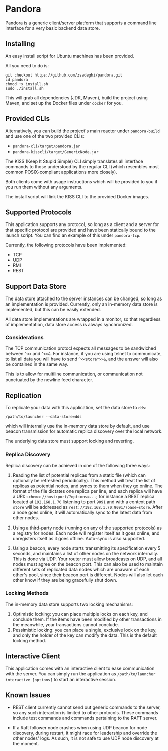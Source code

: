 # Pandora

Pandora is a generic client/server platform that supports a command line interface for a very basic
backend data store.

## Installing

An easy install script for Ubuntu machines has been provided.

All you need to do is:

    git checkout https://github.com/zsadeghi/pandora.git
    cd pandora
    chmod +x install.sh
    sudo ./install.sh

This will grab all dependencies (JDK, Maven), build the project using Maven, and set up the
Docker files under `docker` for you.

## Provided CLIs

Alternatively, you can build the project's main reactor under `pandora-build` and use one of the
two provided CLIs:

* `pandora-cli/target/pandora.jar`
* `pandora-kisscli/target/GenericNode.jar`

The KISS (Keep It Stupid Simple) CLI simply translates all interface commands to those understood
by the regular CLI (which resembles most common POSIX-compliant applications more closely).

Both clients come with usage instructions which will be provided to you if you run them without any
arguments.

The install script will link the KISS CLI to the provided Docker images.

## Supported Protocols

This application supports any protocol, so long as a client and a server for that specific protocol are provided
and have been statically bound to the launch script. You can find an example of this under `pandora-tcp`.

Currently, the following protocols have been implemented:

* TCP
* UDP
* RMI
* REST

## Support Data Store

The data store attached to the server instances can be changed, so long as an implementation is provided. Currently,
only an in-memory data store is implemented, but this can be easily extended.

All data store implementations are wrapped in a monitor, so that regardless of implementation, data store access
is always synchronized.

### Considerations

The TCP communication protocl expects all messages to be sandwiched between `^<<` and `^>>&`. For instance, if you are
using telnet to communicate, to list all data you will have to send `^<<store^>>&`, and the answer will also be contained
in the same way.

This is to allow for multiline communication, or communication not punctuated by the newline feed character.

## Replication

To replicate your data with this application, set the data store to `dds`:

    /path/to/launcher --data-store=dds

which will internally use the in-memory data store by default, and use beacon transmission for automatic replica discovery
over the local network.

The underlying data store must support locking and reverting.

### Replica Discovery

Replica discovery can be achieved in one of the following three ways:

1. Reading the list of potential replicas from a static file (which can optionally be refreshed periodically). This
method will treat the list of replicas as potential nodes, and syncs to them when they go online. The format of the
file dictates one replica per line, and each replica will have a URI: `schema://host:port/?options=...`; for instance
a REST replica located at `192.168.1.70` listening to port `9091` and with a context path `store` will be addressed
as `rest://192.168.1.70:9091/?base=store`. After a node goes online, it will automatically sync to the latest data
from other nodes.

2. Using a third-party node (running on any of the supported protocols) as a registry for nodes. Each node will register
itself as it goes online, and unregisters itself as it goes offline. Auto-sync is also supported.

3. Using a beacon, every node starts transmitting its specification every 5 seconds, and maintains a list of other nodes
on the network internally. This is done via UDP. Your router must allow broadcasts on UDP, and all nodes must agree on
the beacon port. This can also be used to maintain different sets of replicated data nodes which are unaware of each
other's pool, since their beacon port is different. Nodes will also let each other know if they are being gracefully
shut down.

### Locking Methods

The in-memory data store supports two locking mechanisms:

1. Optimistic locking: you can place multiple locks on each key, and conclude them. If the items have been modified by other transactions
in the meanwhile, your transactions cannot conclude.
2. Pessimistic locking: you can place a single, exclusive lock on the key, and only the holder of the key can modify the data. This is the
default locking method.

## Interactive Client

This application comes with an interactive client to ease communication with the server. You can simply run the application as
`/path/to/launcher interactive [options]` to start an interactive session.

## Known Issues

- REST client currently cannot send out generic commands to the server, so any such interaction is limited
to other protocols. These commands include test commands and commands pertaining to the RAFT server.

- If a Raft follower node crashes when using UDP beacon for node discovery, during restart, it might race for
leadership and override the other nodes' logs. As such, it is not safe to use UDP node discovery at the moment.